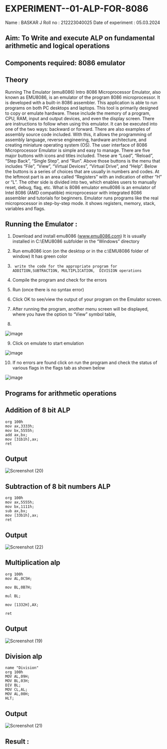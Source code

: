 # EXPERIMENT--01-ALP-FOR-8086
Name : BASKAR  J
Roll no : 212223040025
Date of experiment : 05.03.2024





## Aim: To Write and execute ALP on fundamental arithmetic and logical operations
## Components required: 8086  emulator 
## Theory 
Running The Emulator (emu8086) Intro 8086 Microprocessor Emulator, also known as EMU8086, is an emulator of the program 8086 microprocessor. It is developed with a built-in 8086 assembler. This application is able to run programs on both PC desktops and laptops. This tool is primarily designed to copy or emulate hardware. These include the memory of a program, CPU, RAM, input and output devices, and even the display screen. There are instructions to follow when using this emulator. It can be executed into one of the two ways: backward or forward. There are also examples of assembly source code included. With this, it allows the programming of assembly language, reverse engineering, hardware architecture, and creating miniature operating system (OS). The user interface of 8086 Microprocessor Emulator is simple and easy to manage. There are five major buttons with icons and titles included. These are “Load”, “Reload”, “Step Back”, “Single Step”, and “Run”. Above those buttons is the menu that includes “File”, “View”, “Virtual Devices”, “Virtual Drive”, and “Help”. Below the buttons is a series of choices that are usually in numbers and codes. At the leftmost part is an area called “Registers” with an indication of either “H” or “L”. The other side is divided into two, which enables users to manually reset, debug, flag, etc. What is 8086 emulator emu8086 is an emulator of Intel 8086 (AMD compatible) microprocessor with integrated 8086 assembler and tutorials for beginners. Emulator runs programs like the real microprocessor in step-by-step mode. it shows registers, memory, stack, variables and flags.


 ## Running the Emulator :
1.	Download and install emu8086 (www.emu8086.com) It is usually installed in C:\EMU8086 subfolder in the “Windows” directory
2.	  Run  emu8086 icon (on the desktop or in the c:\EMU8086 folder of window) It has green color 
 
 
3.		write the code for the appropriate program for ADDITION,SUBTRACTION, MULTIPLICATION,  DIVISION operations 

4.	 Compile the program and check for the errors 
5.	Run (once there is no syntax error) 

6.	Click OK to see/view the output of your program on the Emulator screen. 


7.	After running the program, another menu screen will be displayed, where you have the option to “View” symbol table,
8.	 


![image](https://user-images.githubusercontent.com/36288975/189273263-d65baae9-4b8f-4723-afb3-c0ffa4052b04.png)











9.	Click on emulate to start emulation 








![image](https://user-images.githubusercontent.com/36288975/189273273-9bb36ec1-e2e8-4892-8d35-37707332bfdc.png)








10.	If no errors are found click on run the program and check the status of various flags in the flags tab as shown below 






![image](https://user-images.githubusercontent.com/36288975/189273277-113a2a33-4a40-4ff8-95a5-ecd3a1f504fe.png)







## Programs for arithmetic  operations

## Addition  of 8 bit ALP 

```
org 100h
mov ax,3333h;
mov bx,5555h;
add ax,bx;
mov [31b1h],ax;
ret

```

## Output  

![Screenshot (20)](https://github.com/baskarsaraswathy/EXPERIMENT--01-ALP-FOR-8086/assets/144871005/3242dda9-2afd-4c7b-8b71-80e9d6f989ef)

 
## Subtraction   of 8 bit numbers  ALP 
 ```
org 100h
mov ax,5555h;
mov bx,1111h;
sub ax,bx;
mov [33b1h],ax;
ret

```
## Output  
![Screenshot (22)](https://github.com/baskarsaraswathy/EXPERIMENT--01-ALP-FOR-8086/assets/144871005/56b472d4-ef4b-42d3-aadc-a9a7af72c885)

## Multiplication alp 
```
org 100h
mov AL,0C5H;

mov BL,0B7H;

mul BL;

mov [1332H],AX;

ret

```
 ## Output  
![Screenshot (19)](https://github.com/baskarsaraswathy/EXPERIMENT--01-ALP-FOR-8086/assets/144871005/a727cf1d-d3e6-4fd1-8604-375f12d50a68)


## Division alp 

```
name "Division"
org 100h
MOV AL,09H;
MOV BL,03H;
DIV BL;
MOV CL,AL;
MOV AL,00H;
HLT;

```
## Output  

![Screenshot (21)](https://github.com/baskarsaraswathy/EXPERIMENT--01-ALP-FOR-8086/assets/144871005/d2d09350-24bd-46af-b82f-f0c1eae53eb4)


## Result :
 








